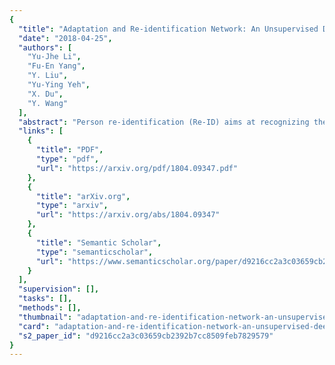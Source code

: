 ```yaml
---
{
  "title": "Adaptation and Re-identification Network: An Unsupervised Deep Transfer Learning Approach to Person Re-identification",
  "date": "2018-04-25",
  "authors": [
    "Yu-Jhe Li",
    "Fu-En Yang",
    "Y. Liu",
    "Yu-Ying Yeh",
    "X. Du",
    "Y. Wang"
  ],
  "abstract": "Person re-identification (Re-ID) aims at recognizing the same person from images taken across different cameras. To address this task, one typically requires a large amount labeled data for training an effective Re-ID model, which might not be practical for real-world applications. To alleviate this limitation, we choose to exploit a sufficient amount of pre-existing labeled data from a different (auxiliary) dataset. By jointly considering such an auxiliary dataset and the dataset of interest (but without label information), our proposed adaptation and re-identification network (ARN) performs unsupervised domain adaptation, which leverages information across datasets and derives domain-invariant features for Re-ID purposes. In our experiments, we verify that our network performs favorably against state-of-the-art unsupervised Re-ID approaches, and even outperforms a number of baseline Re-ID methods which require fully supervised data for training.",
  "links": [
    {
      "title": "PDF",
      "type": "pdf",
      "url": "https://arxiv.org/pdf/1804.09347.pdf"
    },
    {
      "title": "arXiv.org",
      "type": "arxiv",
      "url": "https://arxiv.org/abs/1804.09347"
    },
    {
      "title": "Semantic Scholar",
      "type": "semanticscholar",
      "url": "https://www.semanticscholar.org/paper/d9216cc2a3c03659cb2392b7cc8509feb7829579"
    }
  ],
  "supervision": [],
  "tasks": [],
  "methods": [],
  "thumbnail": "adaptation-and-re-identification-network-an-unsupervised-deep-transfer-learning-approach-to-person-re-identification-thumb.jpg",
  "card": "adaptation-and-re-identification-network-an-unsupervised-deep-transfer-learning-approach-to-person-re-identification-card.jpg",
  "s2_paper_id": "d9216cc2a3c03659cb2392b7cc8509feb7829579"
}
---
```


